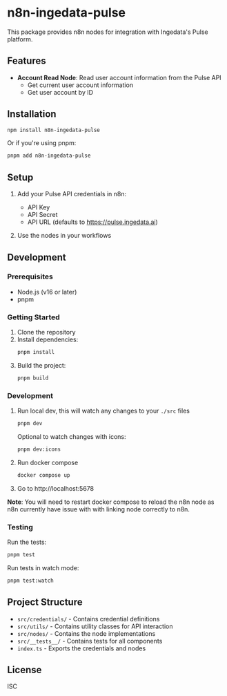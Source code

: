 # n8n-ingedata-pulse

This package provides n8n nodes for integration with Ingedata's Pulse platform.

## Features

- **Account Read Node**: Read user account information from the Pulse API
  - Get current user account information
  - Get user account by ID

## Installation

```bash
npm install n8n-ingedata-pulse
```

Or if you're using pnpm:

```bash
pnpm add n8n-ingedata-pulse
```

## Setup

1. Add your Pulse API credentials in n8n:

   - API Key
   - API Secret
   - API URL (defaults to https://pulse.ingedata.ai)

2. Use the nodes in your workflows

## Development

### Prerequisites

- Node.js (v16 or later)
- pnpm

### Getting Started

1. Clone the repository
2. Install dependencies:
   ```bash
   pnpm install
   ```
3. Build the project:
   ```bash
   pnpm build
   ```

### Development

1. Run local dev, this will watch any changes to your `./src` files
   ```bash
   pnpm dev
   ```
   Optional to watch changes with icons:
   ```bash
   pnpm dev:icons
   ```
2. Run docker compose
   ```bash
   docker compose up
   ```
3. Go to http://localhost:5678

**Note**: You will need to restart docker compose to reload the n8n node as n8n currently have issue with with linking node correctly to n8n.

### Testing

Run the tests:

```bash
pnpm test
```

Run tests in watch mode:

```bash
pnpm test:watch
```

## Project Structure

- `src/credentials/` - Contains credential definitions
- `src/utils/` - Contains utility classes for API interaction
- `src/nodes/` - Contains the node implementations
- `src/__tests__/` - Contains tests for all components
- `index.ts` - Exports the credentials and nodes

## License

ISC
